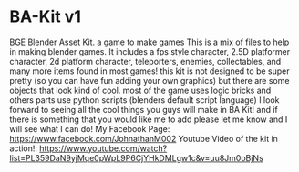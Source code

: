 # BA-Kit v1
BGE Blender Asset Kit. a game to make games
This is a mix of files to help in making blender games. It includes a fps style character, 2.5D platformer character,
2d platform character, teleporters, enemies, collectables, and many more items found in most games! this kit is not 
designed to be super pretty (so you can have fun adding your own graphics) but there are some objects that look kind
of cool. most of the game uses logic bricks and others parts use python scripts (blenders default script language)
I look forward to seeing all the cool things you guys will make in BA Kit! and if there is something that you would
like me to add please let me know and I will see what I can do!
My Facebook Page:
https://www.facebook.com/JohnathanM002
Youtube Video of the kit in action!:
https://www.youtube.com/watch?list=PL359DaN9yjMqe0pWpL9P6CjYHkDMLgw1c&v=uu8Jm0oBjNs
